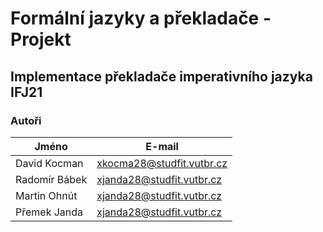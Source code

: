 # Formální jazyky a překladače - Projekt
## Implementace překladače imperativního jazyka IFJ21
### Autoři
Jméno | E-mail
------------ | -------------
David Kocman | xkocma28@studfit.vutbr.cz
Radomír Bábek | xjanda28@studfit.vutbr.cz
Martin Ohnút | xjanda28@studfit.vutbr.cz
Přemek Janda | xjanda28@studfit.vutbr.cz
